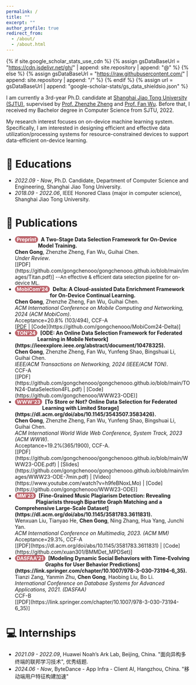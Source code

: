 ```yaml
---
permalink: /
title: ""
excerpt: ""
author_profile: true
redirect_from: 
  - /about/
  - /about.html
---
```


<style>
.pubtitle{
    background: #BD666D;
    color: white;
    font-size: 13.5px;
    padding: 1px 5px 1px 5px;
    border-radius: 10px;
    float: left;
    font-weight: bold;
}
.font-bold{
    font-weight:bold;
}
</style>


{% if site.google_scholar_stats_use_cdn %}
{% assign gsDataBaseUrl = "https://cdn.jsdelivr.net/gh/" | append: site.repository | append: "@" %}
{% else %}
{% assign gsDataBaseUrl = "https://raw.githubusercontent.com/" | append: site.repository | append: "/" %}
{% endif %}
{% assign url = gsDataBaseUrl | append: "google-scholar-stats/gs_data_shieldsio.json" %}

<span class='anchor' id='about-me'></span>

I am currently a 3rd-year Ph.D. candidate at [Shanghai Jiao Tong University (SJTU)](https://en.sjtu.edu.cn/), supervised by [Prof. Zhenzhe Zheng](https://zhengzhenzhe220.github.io/) and [Prof. Fan Wu](https://www.cs.sjtu.edu.cn/~fwu/). 
Before that, I received my Bachelor degree in Computer Science from SJTU, 2022.

My research interest focuses on on-device machine learning system. 
Specifically, I am interested in designing efficient and effective data utilization/processing systems for resource-constrained devices to support data-efficient on-device learning.

# 📖 Educations
- *2022.09 - Now*, Ph.D. Candidate, Department of Computer Science and Engineering, Shanghai Jiao Tong University. 
- *2018.09 - 2022.06*, IEEE Honored Class (major in computer science), Shanghai Jiao Tong University. 

<span class='anchor' id='publications'></span>

# 📝 Publications 

- <div class="pubtitle">Preprint</div> &nbsp; <b>A Two-Stage Data Selection Framework for On-Device Model Training.</b> <br /> <b>Chen Gong</b>, Zhenzhe Zheng, Fan Wu, Guihai Chen. <br /> <i>Under Review</i>. <br /> [[PDF](https://github.com/gongchenooo/gongchenooo.github.io/blob/main/images/Titan.pdf)] --<font size=2>An effective & efficient data selection pipeline for on-device ML.</font> 

- <div class="pubtitle">MobiCom'24</div> &nbsp; <b>Delta: A Cloud-assisted Data Enrichment Framework for On-Device Continual Learning.</b> <br /> <b>Chen Gong</b>, Zhenzhe Zheng, Fan Wu, Guihai Chen. <br /> <i>ACM International Conference on Mobile Computing and Networking, 2024 (ACM MobiCom)</i>. <br /> Acceptance=20.8% (103/494), CCF-A <br /> [<a href="https://github.com/gongchenooo/gongchenooo.github.io/blob/main/images/MobiCom24_Delta.pdf" target="_blank">PDF</a> | [Code](https://github.com/gongchenooo/MobiCom24-Delta)]

- <div class="pubtitle">TON'24</div> &nbsp; <b>[ODE: An Online Data Selection Framework for Federated Learning in Mobile Network](https://ieeexplore.ieee.org/abstract/document/10478325).</b> <br /> <b>Chen Gong</b>, Zhenzhe Zheng, Fan Wu, Yunfeng Shao, Bingshuai Li, Guihai Chen. <br /> <i>IEEE/ACM Transactions on Networking, 2024 (IEEE/ACM TON)</i>. <br /> CCF-A <br /> [[PDF](https://github.com/gongchenooo/gongchenooo.github.io/blob/main/TON24-DataSelection4FL.pdf) | [Code](https://github.com/gongchenooo/WWW23-ODE)]

- <div class="pubtitle">WWW'23</div> &nbsp; <b>[To Store or Not? Online Data Selection for Federated Learning with Limited Storage](https://dl.acm.org/doi/abs/10.1145/3543507.3583426).</b> <br /> <b>Chen Gong</b>, Zhenzhe Zheng, Fan Wu, Yunfeng Shao, Bingshuai Li, Guihai Chen. <br /> <i>ACM International World Wide Web Conference, System Track, 2023 (ACM WWW)</i>. <br /> Acceptance=19.2%(365/1900), CCF-A. <br /> [[PDF](https://github.com/gongchenooo/gongchenooo.github.io/blob/main/WWW23-ODE.pdf) | [Slides](https://github.com/gongchenooo/gongchenooo.github.io/blob/main/images/WWW23-ODE-7min.pdf) | [Video](https://www.youtube.com/watch?v=h9feBNoxLMo) | [Code](https://github.com/gongchenooo/WWW23-ODE)]

- <div class="pubtitle">MM'23</div> &nbsp; <b>[Fine-Grained Music Plagiarism Detection: Revealing Plagiarists through Bipartite Graph Matching and a Comprehensive Large-Scale Dataset](https://dl.acm.org/doi/abs/10.1145/3581783.3611831).</b> <br /> Wenxuan Liu, Tianyao He, <b>Chen Gong</b>, Ning Zhang, Hua Yang, Junchi Yan. <br /> <i>ACM International Conference on Multimedia, 2023. (ACM MM)</i>  <br /> Acceptance=29.3%, CCF-A <br /> [[PDF](https://dl.acm.org/doi/abs/10.1145/3581783.3611831) | [Code](https://github.com/xuan301/BMMDet_MPDSet)]

- <div class="pubtitle">DASFAA'21</div> &nbsp; <b>[Modeling Dynamic Social Behaviors with Time-Evolving Graphs for User Behavior Predictions](https://link.springer.com/chapter/10.1007/978-3-030-73194-6_35).</b> <br /> Tianzi Zang, Yanmin Zhu, <b>Chen Gong</b>, Haobing Liu, Bo Li. <br /> <i>International Conference on Database Systems for Advanced Applications, 2021. (DASFAA)</i> <br /> CCF-B <br /> [[PDF](https://link.springer.com/chapter/10.1007/978-3-030-73194-6_35)] 


# 💻 Internships
- *2021.09 - 2022.09*, Huawei Noah’s Ark Lab, Beijing, China.  "面向异构多终端的联邦学习技术", 优秀结题.
- *2024.06 - Now*, ByteDance - App Infra - Client AI, Hangzhou, China. "移动端用户特征构建加速"

